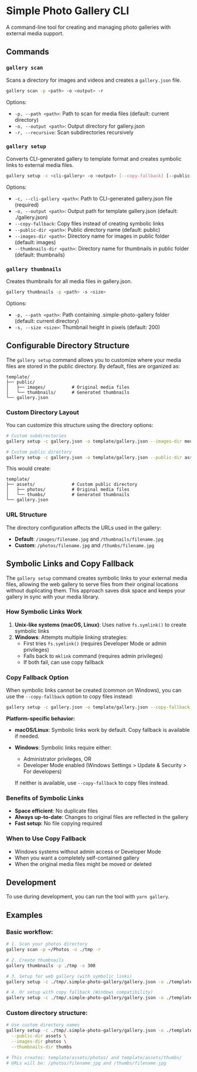 # Simple Photo Gallery CLI

A command-line tool for creating and managing photo galleries with external media support.

## Commands

### `gallery scan`

Scans a directory for images and videos and creates a `gallery.json` file.

```bash
gallery scan -p <path> -o <output> -r
```

Options:

- `-p, --path <path>`: Path to scan for media files (default: current directory)
- `-o, --output <path>`: Output directory for gallery.json
- `-r, --recursive`: Scan subdirectories recursively

### `gallery setup`

Converts CLI-generated gallery to template format and creates symbolic links to external media files.

```bash
gallery setup -c <cli-gallery> -o <output> [--copy-fallback] [--public-dir <path>] [--images-dir <path>] [--thumbnails-dir <path>]
```

Options:

- `-c, --cli-gallery <path>`: Path to CLI-generated gallery.json file (required)
- `-o, --output <path>`: Output path for template gallery.json (default: ./gallery.json)
- `--copy-fallback`: Copy files instead of creating symbolic links
- `--public-dir <path>`: Public directory name (default: public)
- `--images-dir <path>`: Directory name for images in public folder (default: images)
- `--thumbnails-dir <path>`: Directory name for thumbnails in public folder (default: thumbnails)

### `gallery thumbnails`

Creates thumbnails for all media files in gallery.json.

```bash
gallery thumbnails -p <path> -s <size>
```

Options:

- `-p, --path <path>`: Path containing .simple-photo-gallery folder (default: current directory)
- `-s, --size <size>`: Thumbnail height in pixels (default: 200)

## Configurable Directory Structure

The `gallery setup` command allows you to customize where your media files are stored in the public directory. By default, files are organized as:

```
template/
├── public/
│   ├── images/          # Original media files
│   └── thumbnails/      # Generated thumbnails
└── gallery.json
```

### Custom Directory Layout

You can customize this structure using the directory options:

```bash
# Custom subdirectories
gallery setup -c gallery.json -o template/gallery.json --images-dir media --thumbnails-dir thumbs

# Custom public directory
gallery setup -c gallery.json -o template/gallery.json --public-dir assets --images-dir photos --thumbnails-dir thumbs
```

This would create:

```
template/
├── assets/              # Custom public directory
│   ├── photos/          # Original media files
│   └── thumbs/          # Generated thumbnails
└── gallery.json
```

### URL Structure

The directory configuration affects the URLs used in the gallery:

- **Default**: `/images/filename.jpg` and `/thumbnails/filename.jpg`
- **Custom**: `/photos/filename.jpg` and `/thumbs/filename.jpg`

## Symbolic Links and Copy Fallback

The `gallery setup` command creates symbolic links to your external media files, allowing the web gallery to serve files from their original locations without duplicating them. This approach saves disk space and keeps your gallery in sync with your media library.

### How Symbolic Links Work

1. **Unix-like systems (macOS, Linux)**: Uses native `fs.symlink()` to create symbolic links
2. **Windows**: Attempts multiple linking strategies:
   - First tries `fs.symlink()` (requires Developer Mode or admin privileges)
   - Falls back to `mklink` command (requires admin privileges)
   - If both fail, can use copy fallback

### Copy Fallback Option

When symbolic links cannot be created (common on Windows), you can use the `--copy-fallback` option to copy files instead:

```bash
gallery setup -c gallery.json -o template/gallery.json --copy-fallback
```

**Platform-specific behavior:**

- **macOS/Linux**: Symbolic links work by default. Copy fallback is available if needed.
- **Windows**: Symbolic links require either:
  - Administrator privileges, OR
  - Developer Mode enabled (Windows Settings > Update & Security > For developers)

  If neither is available, use `--copy-fallback` to copy files instead.

### Benefits of Symbolic Links

- **Space efficient**: No duplicate files
- **Always up-to-date**: Changes to original files are reflected in the gallery
- **Fast setup**: No file copying required

### When to Use Copy Fallback

- Windows systems without admin access or Developer Mode
- When you want a completely self-contained gallery
- When the original media files might be moved or deleted

## Development

To use during development, you can run the tool with `yarn gallery`.

## Examples

### Basic workflow:

```bash
# 1. Scan your photos directory
gallery scan -p ~/Photos -o ./tmp -r

# 2. Create thumbnails
gallery thumbnails -p ./tmp -s 300

# 3. Setup for web gallery (with symbolic links)
gallery setup -c ./tmp/.simple-photo-gallery/gallery.json -o ./template/gallery.json

# 4. Or setup with copy fallback (Windows compatibility)
gallery setup -c ./tmp/.simple-photo-gallery/gallery.json -o ./template/gallery.json --copy-fallback
```

### Custom directory structure:

```bash
# Use custom directory names
gallery setup -c ./tmp/.simple-photo-gallery/gallery.json -o ./template/gallery.json \
  --public-dir assets \
  --images-dir photos \
  --thumbnails-dir thumbs

# This creates: template/assets/photos/ and template/assets/thumbs/
# URLs will be: /photos/filename.jpg and /thumbs/filename.jpg
```
